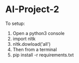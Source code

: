 # AI-Project-2
To setup:
1. Open a python3 console
2. import nltk
3. nltk.dowload('all')
4. Then from a terminal
5. pip install -r requirements.txt